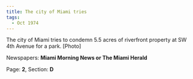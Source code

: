 ```yaml
---  
title: The city of Miami tries  
tags:  
  - Oct 1974  
---  
```

  
The city of Miami tries to condemn 5.5 acres of riverfront property at SW 4th Avenue for a park. [Photo]  
  
Newspapers: **Miami Morning News or The Miami Herald**  
  
Page: **2**, Section: **D** 
